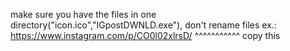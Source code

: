 make sure you have the files in one directory("icon.ico","IGpostDWNLD.exe"), 
don't rename files
ex.:
https://www.instagram.com/p/CO0l02xlrsD/
                            ^^^^^^^^^^^
                             copy this

